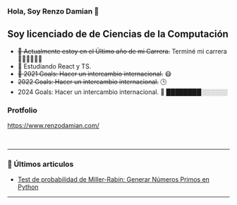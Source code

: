### Hola, Soy Renzo Damian  👋

## Soy licenciado de de Ciencias de la Computación
- ~~🔭 Actualmente estoy en el Último año de mi Carrera.~~ Terminé mi carrera 🎉🎉👨‍🎓👨‍🎓
- 🌱 Estudiando React y TS.
- ~~🥅 2021 Goals: Hacer un intercambio internacional.~~ 😷
- ~~2022 Goals: Hacer un intercambio internacional.~~ 🕒
- 2024 Goals: Hacer un intercambio internacional. 🙏 ████████░░░░░░

### Protfolio 
https://www.renzodamian.com/


<br />


---

### 📕 Últimos articulos
<!-- BLOG-POST-LIST:START -->
- [Test de probabilidad de Miller-Rabin: Generar Números Primos en Python](https://medium.com/@daren10/generar-primos-en-python-fe2bfa874960)

<!-- BLOG-POST-LIST:END -->

---

